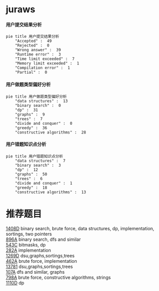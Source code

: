 # juraws

<!-- tabs:start -->



#### **用户提交结果分析**

```mermaid
pie title 用户提交结果分析
    "Accepted" :  49
    "Rejected" :  0
    "Wrong answer" :  39
    "Runtime error" :  3
    "Time limit exceeded" :  7
    "Memory limit exceeded" :  1
    "Compilation error" :  1
    "Partial" :  0
```

#### **用户做题类型偏好分析**

```mermaid
pie title 用户做题类型偏好分析
    "data structures" :  13
    "binary search" :  0
    "dp" :  31
    "graphs" :  9
    "trees" :  7
    "divide and conquer" :  0
    "greedy" :  36
    "constructive algorithms" :  28
```
#### **用户错题知识点分析**

```mermaid
pie title 用户错题知识点分析
    "data structures" :  7
    "binary search" :  3
    "dp" :  12
    "graphs" :  50
    "trees" :  6
    "divide and conquer" :  1
    "greedy" :  18
    "constructive algorithms" :  13
```



<!-- tabs:end -->
# 推荐题目
[1408D](https://codeforces.com/contest/1408/problem/D)		binary search,
                        brute force,
                        data structures,
                        dp,
                        implementation,
                        sortings,
                        two pointers		  
[896A](https://codeforces.com/contest/896/problem/A)		binary search,
                        dfs and similar		  
[543C](https://codeforces.com/contest/543/problem/C)		bitmasks,
                        dp		  
[282A](https://codeforces.com/contest/282/problem/A)		implementation		  
[1269D](https://codeforces.com/contest/1269/problem/D)		dsu,graphs,sortings,trees		  
[462A](https://codeforces.com/contest/462/problem/A)		brute force,
                        implementation		  
[13781](https://codeforces.com/contest/1378/problem/1)		dsu,graphs,sortings,trees		  
[107A](https://codeforces.com/contest/107/problem/A)		dfs and similar,
                        graphs		  
[798A](https://codeforces.com/contest/798/problem/A)		brute force,
                        constructive algorithms,
                        strings		  
[1110D](https://codeforces.com/contest/1110/problem/D)		dp		  
